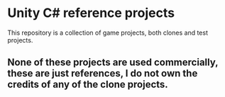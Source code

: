 # Unity C# reference projects
This repository is a collection of game projects, both clones and test projects.

## None of these projects are used commercially, these are just references, I do not own the credits of any of the clone projects.
